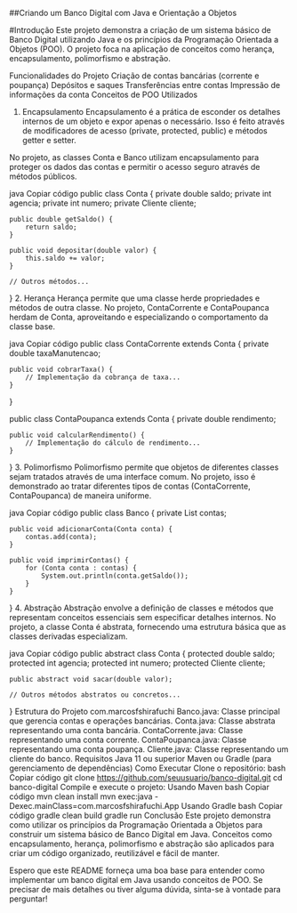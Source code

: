 ##Criando um Banco Digital com Java e Orientação a Objetos

#Introdução
Este projeto demonstra a criação de um sistema básico de Banco Digital utilizando Java e os princípios da Programação Orientada a Objetos (POO). O projeto foca na aplicação de conceitos como herança, encapsulamento, polimorfismo e abstração.

Funcionalidades do Projeto
Criação de contas bancárias (corrente e poupança)
Depósitos e saques
Transferências entre contas
Impressão de informações da conta
Conceitos de POO Utilizados
1. Encapsulamento
Encapsulamento é a prática de esconder os detalhes internos de um objeto e expor apenas o necessário. Isso é feito através de modificadores de acesso (private, protected, public) e métodos getter e setter.

No projeto, as classes Conta e Banco utilizam encapsulamento para proteger os dados das contas e permitir o acesso seguro através de métodos públicos.

java
Copiar código
public class Conta {
    private double saldo;
    private int agencia;
    private int numero;
    private Cliente cliente;

    public double getSaldo() {
        return saldo;
    }

    public void depositar(double valor) {
        this.saldo += valor;
    }

    // Outros métodos...
}
2. Herança
Herança permite que uma classe herde propriedades e métodos de outra classe. No projeto, ContaCorrente e ContaPoupanca herdam de Conta, aproveitando e especializando o comportamento da classe base.

java
Copiar código
public class ContaCorrente extends Conta {
    private double taxaManutencao;

    public void cobrarTaxa() {
        // Implementação da cobrança de taxa...
    }
}

public class ContaPoupanca extends Conta {
    private double rendimento;

    public void calcularRendimento() {
        // Implementação do cálculo de rendimento...
    }
}
3. Polimorfismo
Polimorfismo permite que objetos de diferentes classes sejam tratados através de uma interface comum. No projeto, isso é demonstrado ao tratar diferentes tipos de contas (ContaCorrente, ContaPoupanca) de maneira uniforme.

java
Copiar código
public class Banco {
    private List<Conta> contas;

    public void adicionarConta(Conta conta) {
        contas.add(conta);
    }

    public void imprimirContas() {
        for (Conta conta : contas) {
            System.out.println(conta.getSaldo());
        }
    }
}
4. Abstração
Abstração envolve a definição de classes e métodos que representam conceitos essenciais sem especificar detalhes internos. No projeto, a classe Conta é abstrata, fornecendo uma estrutura básica que as classes derivadas especializam.

java
Copiar código
public abstract class Conta {
    protected double saldo;
    protected int agencia;
    protected int numero;
    protected Cliente cliente;

    public abstract void sacar(double valor);

    // Outros métodos abstratos ou concretos...
}
Estrutura do Projeto
com.marcosfshirafuchi
Banco.java: Classe principal que gerencia contas e operações bancárias.
Conta.java: Classe abstrata representando uma conta bancária.
ContaCorrente.java: Classe representando uma conta corrente.
ContaPoupanca.java: Classe representando uma conta poupança.
Cliente.java: Classe representando um cliente do banco.
Requisitos
Java 11 ou superior
Maven ou Gradle (para gerenciamento de dependências)
Como Executar
Clone o repositório:
bash
Copiar código
git clone https://github.com/seuusuario/banco-digital.git
cd banco-digital
Compile e execute o projeto:
Usando Maven
bash
Copiar código
mvn clean install
mvn exec:java -Dexec.mainClass=com.marcosfshirafuchi.App
Usando Gradle
bash
Copiar código
gradle clean build
gradle run
Conclusão
Este projeto demonstra como utilizar os princípios da Programação Orientada a Objetos para construir um sistema básico de Banco Digital em Java. Conceitos como encapsulamento, herança, polimorfismo e abstração são aplicados para criar um código organizado, reutilizável e fácil de manter.

Espero que este README forneça uma boa base para entender como implementar um banco digital em Java usando conceitos de POO. Se precisar de mais detalhes ou tiver alguma dúvida, sinta-se à vontade para perguntar!
